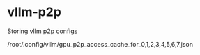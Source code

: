 # vllm-p2p
Storing vllm p2p configs

/root/.config/vllm/gpu_p2p_access_cache_for_0,1,2,3,4,5,6,7.json
